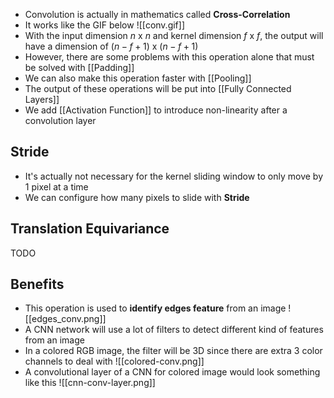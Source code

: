 - Convolution is actually in mathematics called **Cross-Correlation** 
- It works like the GIF below
![[conv.gif]]
- With the input dimension $n$ x $n$ and kernel dimension $f$ x $f$, the output will have a dimension of $(n-f+1)$ x $(n-f+1)$ 
- However, there are some problems with this operation alone that must be solved with [[Padding]]
- We can also make this operation faster with [[Pooling]]
- The output of these operations will be put into [[Fully Connected Layers]]
- We add [[Activation Function]] to introduce non-linearity after a convolution layer
## Stride
- It's actually not necessary for the kernel sliding window to only move by 1 pixel at a time
- We can configure how many pixels to slide with **Stride**
## Translation Equivariance
TODO
## Benefits
- This operation is used to **identify edges feature** from an image
![[edges_conv.png]]
- A CNN network will use a lot of filters to detect different kind of features from an image
-  In a colored RGB image, the filter will be 3D since there are extra 3 color channels to deal with
![[colored-conv.png]]
- A convolutional layer of a CNN for colored image would look something like this
![[cnn-conv-layer.png]]